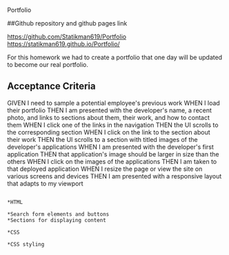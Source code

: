 Portfolio

##Github repository and github pages link

https://github.com/Statikman619/Portfolio
https://statikman619.github.io/Portfolio/

For this homework we had to create a portfolio that one day will be updated to become our real portfolio.

## Acceptance Criteria

GIVEN I need to sample a potential employee's previous work
WHEN I load their portfolio
THEN I am presented with the developer's name, a recent photo, and links to sections about them, their work, and how to contact them
WHEN I click one of the links in the navigation
THEN the UI scrolls to the corresponding section
WHEN I click on the link to the section about their work
THEN the UI scrolls to a section with titled images of the developer's applications
WHEN I am presented with the developer's first application
THEN that application's image should be larger in size than the others
WHEN I click on the images of the applications
THEN I am taken to that deployed application
WHEN I resize the page or view the site on various screens and devices
THEN I am presented with a responsive layout that adapts to my viewport

```

*HTML

*Search form elements and buttons
*Sections for displaying content

*CSS

*CSS styling

```
